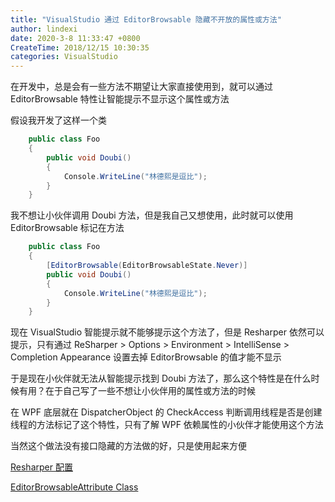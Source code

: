 ```yaml
---
title: "VisualStudio 通过 EditorBrowsable 隐藏不开放的属性或方法"
author: lindexi
date: 2020-3-8 11:33:47 +0800
CreateTime: 2018/12/15 10:30:35
categories: VisualStudio
---
```


在开发中，总是会有一些方法不期望让大家直接使用到，就可以通过 EditorBrowsable 特性让智能提示不显示这个属性或方法

<!--more-->


<!-- CreateTime:2018/12/15 10:30:35 -->

<!-- csdn  -->

假设我开发了这样一个类

```csharp
    public class Foo
    {
        public void Doubi()
        {
            Console.WriteLine("林德熙是逗比");
        }
    }
```

我不想让小伙伴调用 Doubi 方法，但是我自己又想使用，此时就可以使用 EditorBrowsable 标记在方法

```csharp
    public class Foo
    {
        [EditorBrowsable(EditorBrowsableState.Never)]
        public void Doubi()
        {
            Console.WriteLine("林德熙是逗比");
        }
    }
```

现在 VisualStudio 智能提示就不能够提示这个方法了，但是 Resharper 依然可以提示，只有通过 ReSharper > Options > Environment > IntelliSense > Completion Appearance 设置去掉 EditorBrowsable 的值才能不显示

于是现在小伙伴就无法从智能提示找到 Doubi 方法了，那么这个特性是在什么时候有用？在于自己写了一些不想让小伙伴用的属性或方法的时候

在 WPF 底层就在 DispatcherObject 的 CheckAccess 判断调用线程是否是创建线程的方法标记了这个特性，只有了解 WPF 依赖属性的小伙伴才能使用这个方法

当然这个做法没有接口隐藏的方法做的好，只是使用起来方便

[Resharper 配置](https://www.jetbrains.com/help/resharper/Reference__Options__Environment__IntelliSense__Completion_Appearance.html )

[EditorBrowsableAttribute Class](https://docs.microsoft.com/en-us/dotnet/api/system.componentmodel.editorbrowsableattribute?view=netframework-4.7.2 )

